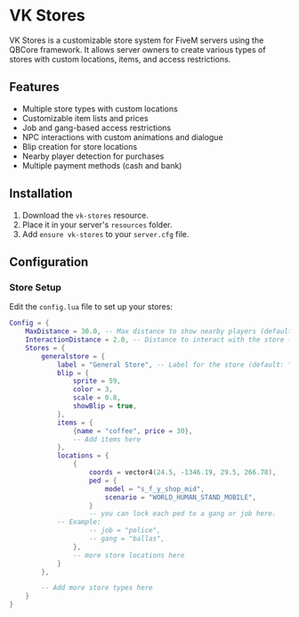 # VK Stores

VK Stores is a customizable store system for FiveM servers using the QBCore framework. It allows server owners to create various types of stores with custom locations, items, and access restrictions.

## Features

- Multiple store types with custom locations
- Customizable item lists and prices
- Job and gang-based access restrictions
- NPC interactions with custom animations and dialogue
- Blip creation for store locations
- Nearby player detection for purchases
- Multiple payment methods (cash and bank)

## Installation

1. Download the `vk-stores` resource.
2. Place it in your server's `resources` folder.
3. Add `ensure vk-stores` to your `server.cfg` file.

## Configuration

### Store Setup

Edit the `config.lua` file to set up your stores:

```lua
Config = {
    MaxDistance = 30.0, -- Max distance to show nearby players (default: 30.0)
    InteractionDistance = 2.0, -- Distance to interact with the store (default: 2.0)
    Stores = {
        generalstore = {
            label = "General Store", -- Label for the store (default: "General Store") both blip and menu header.
            blip = {
                sprite = 59,
                color = 3,
                scale = 0.8,
                showBlip = true,
            },
            items = {
                {name = "coffee", price = 30},
                -- Add items here
            },
            locations = {
                {
                    coords = vector4(24.5, -1346.19, 29.5, 266.78),
                    ped = {
                        model = "s_f_y_shop_mid",
                        scenario = "WORLD_HUMAN_STAND_MOBILE",
                    }
                    -- you can lock each ped to a gang or job here.
            -- Example:
                    -- job = "police", 
                    -- gang = "ballas",
                },
                -- more store locations here
            }
        },

        -- Add more store types here
    }
}

